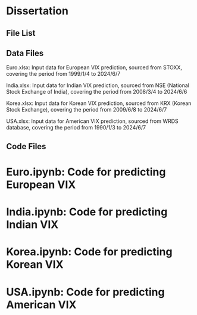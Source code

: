 # Dissertation
## File List

## Data Files
 Euro.xlsx: Input data for European VIX prediction, sourced from STOXX, covering the period from 1999/1/4 to 2024/6/7
 
 India.xlsx: Input data for Indian VIX prediction, sourced from NSE (National Stock Exchange of India), covering the period from 2008/3/4 to 2024/6/6
 
 Korea.xlsx: Input data for Korean VIX prediction, sourced from KRX (Korean Stock Exchange), covering the period from 2009/6/8 to 2024/6/7

 USA.xlsx: Input data for American VIX prediction, sourced from WRDS database, covering the period from 1990/1/3 to 2024/6/7


## Code Files
# Euro.ipynb: Code for predicting European VIX
# India.ipynb: Code for predicting Indian VIX
# Korea.ipynb: Code for predicting Korean VIX
# USA.ipynb: Code for predicting American VIX
